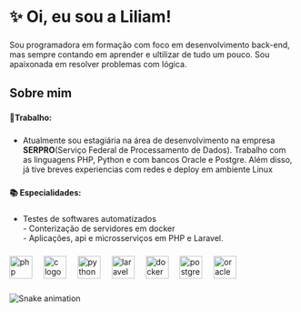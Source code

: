 <h1 align="left">✨ Oi, eu sou a Liliam!</h1>

###

<p align="left">Sou programadora em formação com foco em desenvolvimento back-end, mas sempre contando em aprender e ultilizar de tudo um pouco. Sou apaixonada em resolver problemas com lógica.</p>

###

<h2 align="left">Sobre mim</h2>

###

<h4 align="left">💼Trabalho:</h4>

###

- Atualmente sou estagiária na área de desenvolvimento na empresa **SERPRO**(Serviço Federal de Processamento de Dados). Trabalho com as linguagens PHP, Python e com bancos Oracle e Postgre. Além disso, já tive breves experiencias com redes e deploy em ambiente Linux

###

<h4 align="left">📚 Especialidades:</h4>

###

- Testes de softwares automatizados<br>- Conterização de servidores em docker<br>- Aplicações, api e microsserviços em PHP e Laravel.

###

<div align="left">
  <img src="https://cdn.jsdelivr.net/gh/devicons/devicon/icons/php/php-original.svg" height="40" alt="php logo"  />
  <img width="12" />
  <img src="https://cdn.jsdelivr.net/gh/devicons/devicon/icons/c/c-original.svg" height="40" alt="c logo"  />
  <img width="12" />
  <img src="https://cdn.jsdelivr.net/gh/devicons/devicon/icons/python/python-original.svg" height="40" alt="python logo"  />
  <img width="12" />
  <img src="https://cdn.jsdelivr.net/gh/devicons/devicon/icons/laravel/laravel-original.svg" height="40" alt="laravel logo"  />
  <img width="12" />
  <img src="https://cdn.jsdelivr.net/gh/devicons/devicon/icons/docker/docker-original.svg" height="40" alt="docker logo"  />
  <img width="12" />
  <img src="https://cdn.jsdelivr.net/gh/devicons/devicon/icons/postgresql/postgresql-original.svg" height="40" alt="postgresql logo"  />
  <img width="12" />
  <img src="https://cdn.jsdelivr.net/gh/devicons/devicon/icons/oracle/oracle-original.svg" height="40" alt="oracle logo"  />
</div>

###

<img src="https://raw.githubusercontent.com/LiliamLtx/LiliamLtx/output/snake.svg" alt="Snake animation" />

###
